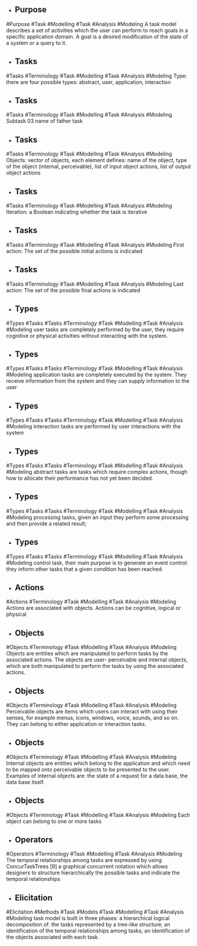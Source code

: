 - ## Purpose
#Purpose #Task #Modelling #Task #Analysis  #Modeling 
A task model describes a set of activities which the user  can perform to reach goals in a specific application  domain. A goal is a desired modification of the state of a  system or a query to it.

- ## Tasks
#Tasks #Terminology #Task #Modelling #Task #Analysis  #Modeling 
Type: there are four possible types: abstract, user,  application, interaction

- ## Tasks
#Tasks #Terminology #Task #Modelling #Task #Analysis  #Modeling 
Subtask 03 name of father task

- ## Tasks
#Tasks #Terminology #Task #Modelling #Task #Analysis  #Modeling 
Objects: vector of objects, each element defines: name of  the object, type of the object (internal, perceivable), list of  input object actions, list of output object actions

- ## Tasks
#Tasks #Terminology #Task #Modelling #Task #Analysis  #Modeling 
Iteration: a Boolean indicating whether the task is iterative

- ## Tasks
#Tasks #Terminology #Task #Modelling #Task #Analysis  #Modeling 
First action: The set of the possible initial actions is  indicated

- ## Tasks
#Tasks #Terminology #Task #Modelling #Task #Analysis  #Modeling 
Last action: The set of the possible final actions is  indicated

- ## Types
#Types  #Tasks #Tasks #Terminology #Task #Modelling #Task #Analysis  #Modeling 
user tasks are completely performed by the user, they  require cognitive or physical activities without  interacting with the system.

- ## Types
#Types  #Tasks #Tasks #Terminology #Task #Modelling #Task #Analysis  #Modeling 
application tasks are completely executed by the  system. They receive information from the system  and they can supply information to the user

- ## Types
#Types  #Tasks #Tasks #Terminology #Task #Modelling #Task #Analysis  #Modeling 
interaction tasks are performed by user interactions  with the system

- ## Types
#Types  #Tasks #Tasks #Terminology #Task #Modelling #Task #Analysis  #Modeling 
abstract tasks are tasks which require complex  actions, though how to allocate their performance has  not yet been decided.

- ## Types
#Types  #Tasks #Tasks #Terminology #Task #Modelling #Task #Analysis  #Modeling 
processing tasks, given an input they perform some  processing and then provide a related result;

- ## Types
#Types  #Tasks #Tasks #Terminology #Task #Modelling #Task #Analysis  #Modeling 
control task, their main purpose is to generate an  event control: they inform other tasks that a given  condition has been reached.

- ## Actions
#Actions #Terminology #Task #Modelling #Task #Analysis  #Modeling 
Actions are associated with objects. Actions can be  cognitive, logical or physical

- ## Objects
#Objects #Terminology #Task #Modelling #Task #Analysis  #Modeling 
Objects are entities which are manipulated to perform  tasks by the associated actions. The objects are user-  perceivable and internal objects, which are both  manipulated to perform the tasks by using the associated  actions.

- ## Objects
#Objects #Terminology #Task #Modelling #Task #Analysis  #Modeling 
Perceivable objects are items which users can interact with  using their senses, for example menus, icons, windows,  voice, sounds, and so on. They can belong to either  application or interaction tasks.

- ## Objects
#Objects #Terminology #Task #Modelling #Task #Analysis  #Modeling 
Internal objects are entities which belong to the  application and which need to be mapped onto perceivable  objects to be presented to the user. Examples of internal  objects are: the state of a request for a data base, the data  base itself.

- ## Objects
#Objects #Terminology #Task #Modelling #Task #Analysis  #Modeling 
Each object can belong to one or more tasks

- ## Operators
#Operators #Terminology #Task #Modelling #Task #Analysis  #Modeling 
The temporal relationships among tasks are expressed  by using ConcurTaskTrees [9] a graphicaI concurrent  notation which allows designers to structure hierarchically  the possible tasks and indicate the temporal relationships

- ## Elicitation
#Elicitation #Methods  #Task #Models #Task #Modelling #Task #Analysis  #Modeling 
task model is built in three phases:  a hierarchical logical decomposition of. the tasks  represented by a tree-like structure;  an identification of the temporal relationships among  tasks;  an identification of the objects associated with each  task.

